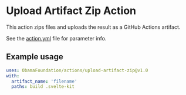 # Upload Artifact Zip Action

This action zips files and uploads the result as a GitHub Actions artifact.

See the [action.yml](./action.yml) file for parameter info.

## Example usage

```yaml
uses: ObamaFoundation/actions/upload-artifact-zip@v1.0
with:
  artifact_name: 'filename'
  paths: build .svelte-kit
```

